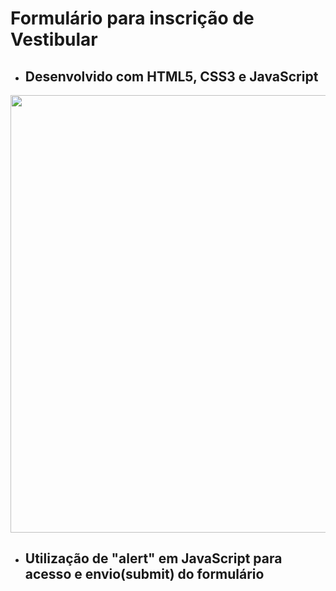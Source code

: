 # Formulário para inscrição de Vestibular

* <h2> Desenvolvido com HTML5, CSS3 e JavaScript </h2>
 
 <div align="center">
 <img src="https://user-images.githubusercontent.com/102770109/170280245-31db509e-81db-418f-ab45-10d903e5ed58.png" width="700px" />
 </div>

* <h2> Utilização de "alert" em JavaScript para acesso e envio(submit) do formulário </h2>
